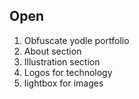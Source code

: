 ## Open

1. Obfuscate yodle portfolio
1. About section
1. Illustration section
1. Logos for technology
1. lightbox for images
